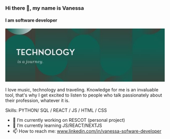 ### Hi there 👋, my name is Vanessa
#### I am software developer
![I am software developer](https://github.com/vagava/vagava/blob/main/EncabezadoTechnology.jpg)

I love music, technology and traveling.
Knowledge for me is an invaluable tool, that's why I get excited to listen to people who talk passionately about their profession, whatever it is.

Skills: PYTHON/ SQL / REACT / JS / HTML / CSS

- 🔭 I’m currently working on RESCOT (personal project) 
- 🌱 I’m currently learning JS/REACT/NEXTJS 
- 📫 How to reach me: www.linkedin.com/in/vanessa-sofware-developer 
